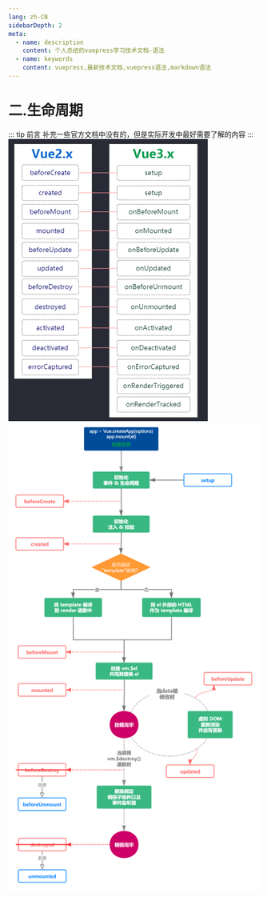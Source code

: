 ```yaml
---
lang: zh-CN
sidebarDepth: 2
meta:
  - name: description
    content: 个人总结的vuepress学习技术文档-语法
  - name: keywords
    content: vuepress,最新技术文档,vuepress语法,markdown语法
---
```


# 二.生命周期

::: tip 前言
补充一些官方文档中没有的，但是实际开发中最好需要了解的内容
:::
![](./2.life1.png)
![](./2.life2.png)
